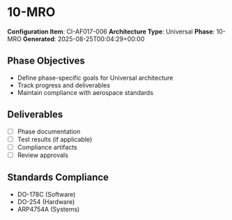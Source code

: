 # 10-MRO

**Configuration Item**: CI-AF017-006
**Architecture Type**: Universal
**Phase**: 10-MRO
**Generated**: 2025-08-25T00:04:29+00:00

## Phase Objectives
- Define phase-specific goals for Universal architecture
- Track progress and deliverables
- Maintain compliance with aerospace standards

## Deliverables
- [ ] Phase documentation
- [ ] Test results (if applicable)
- [ ] Compliance artifacts
- [ ] Review approvals

## Standards Compliance
- DO-178C (Software)
- DO-254 (Hardware)
- ARP4754A (Systems)
